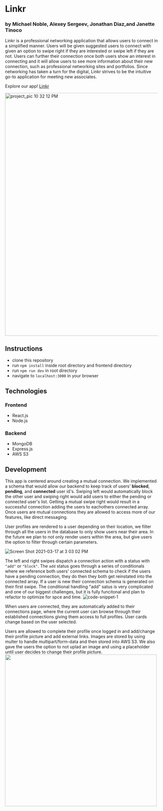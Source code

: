 # Linkr
### by Michael Noble, Alexey Sergeev, Jonathan Diaz,and Janette Tinoco

Linkr is a professional networking application that allows users to connect in a simplified manner. Users will be given suggested users to connect with given an option to swipe right if they are interested or swipe left if they are not. Users can further their connection once both users show an interest in connecting and it will allow users to see more information about their new connection, such as professional networking sites and portfolios. Since networking has taken a turn for the digital, Linkr strives to be the intuitive go-to application for meeting new associates.

Explore our app! [Linkr](http://linkr-mern.herokuapp.com/)

<img width="800" alt="project_pic 10 32 12 PM" src="https://user-images.githubusercontent.com/52670122/111524075-3ea70f00-8719-11eb-9962-64bdb872c6da.png">

## Instructions
* clone this repository
* run ```npm install``` inside root directory and frontend directory
* run ```npm run dev``` in root directory
* navigate to ```localhost:3000``` in your browser

## Technologies
### Frontend
* React.js
* Node.js

### Backend
* MongoDB
* Express.js
* AWS S3

## Development
This app is centered around creating a mutual connection. We implemented a schema that would allow our backend to keep track of users' **blocked**, **pending**, and **connected** user id's. Swiping left would automatically block the other user and swiping right would add users to either the pending or connected user's list. Getting a mutual swipe right would result in a successful connection adding the users to eachothers connected array. Once users are mutual connections they are allowed to access more of our features, like direct messaging.

User profiles are rendered to a user depending on their location, we filter through all the users in the database to only show users near their area. In the future we plan to not only render users within the area, but give users the option to filter through certain parameters.

![Screen Shot 2021-03-17 at 3 03 02 PM](https://user-images.githubusercontent.com/52670122/111544744-2abbd700-8732-11eb-8f26-ab04656f5126.png)



The left and right swipes dispatch a connection action with a status with ```"add"``` or ```"block"```. The  ```add``` status goes through a series of conditionals where we reference both users' connected schema to check if the users have a pending connection, they do then they both get reinstated into the connected array. If a user is new their connection schema is generated on their first swipe. The conditional handling "add" satus is very complicated and one of our biggest challenges, but it is fully funcitonal and plan to refactor to optimize for spce and time.
![code-snippet-1](https://user-images.githubusercontent.com/52670122/111534489-466cb080-8725-11eb-8bbf-c11eeb147bb5.png)

When users are connected, they are automatically added to their connections page, where the current user can browse through their established connections giving them access to full profiles. User cards change based on the user selected.


Users are allowed to complete their profile once logged in and add/change their profile picture and add external links. Images are stored by using multer to handle multipart/form-data and then stored into AWS S3. We also gave the users the option to not uplad an image and using a placeholder until user decides to change their profile picture.
<img src="https://user-images.githubusercontent.com/52670122/111531973-7070a380-8722-11eb-97dc-ec2c0f74cf58.gif" width="500" />


